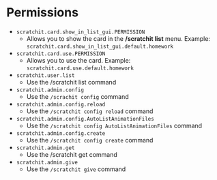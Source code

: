 # Permissions

* `scratchit.card.show_in_list_gui.PERMISSION`
  * Allows you to show the card in the **/scratchit list** menu. Example: `scratchit.card.show_in_list_gui.default.homework`
* `scratchit.card.use.PERMISSION`
  * Allows you to use the card. Example: `scratchit.card.use.default.homework`
* `scratchit.user.list`
  * Use the /scratchit list command
* `scratchit.admin.config`
  * Use the `/scrachit config` command
* `scratchit.admin.config.reload`
  * Use the `/scratchit config reload` command
* `scratchit.admin.config.AutoListAnimationFiles`
  * Use the `/scratchit config AutoListAnimationFiles` command
* `scratchit.admin.config.create`
  * Use the `/scratchit config create` command
* `scratchit.admin.get`
  * Use the /scratchit get command
* `scratchit.admin.give`
  * Use the `/scratchit give` command

